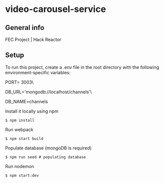 # video-carousel-service

## General info
FEC Project | Hack Reactor

## Setup
To run this project, create a .env file in the root directory with the following environment-specific variables:

PORT= 3003\

DB_URL='mongodb://localhost/channels'\

DB_NAME=channels

Install it locally using npm
```
$ npm install
```

Run webpack
```
$ npm start build
```

Populate database (mongoDB is required)
```
$ npm run seed # populating database
````

Run nodemon
```
$ npm start:dev
```
